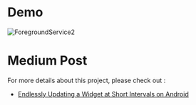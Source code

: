 # Demo
![ForegroundService2](https://github.com/jhj0517/Android-Practices/assets/97279763/7bfb1838-b619-47ca-8774-c923c1564283)


# Medium Post
For more details about this project, please check out : 

- [Endlessly Updating a Widget at Short Intervals on Android](https://medium.com/@developerjo0517/endlessly-updating-a-widget-at-short-intervals-on-android-ca29573d5243)
